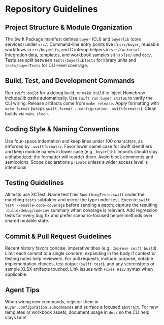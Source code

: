 # Repository Guidelines

## Project Structure & Module Organization
The Swift Package manifest defines `buyer` (CLI) and `buyerlib` (core services) under `src/`. Command-line entry points live in `src/buyer`, reusable workflows in `src/buyerlib`, and C interop helpers in `src/factorial`. Integration data, templates, and workbook samples sit in `xlsx/` and `doc/`. Tests are split between `tests/buyerlibTests` for library units and `tests/buyerTests` for CLI-level coverage.

## Build, Test, and Development Commands
Run `swift build` for a debug build, or `make build` to inject Homebrew include/lib paths automatically. Use `swift run buyer status` to verify the CLI wiring. Release artifacts come from `make release`. Apply formatting with `make format` (wraps `swift-format --configuration .swiftformatrc`). Clean builds via `make clean`.

## Coding Style & Naming Conventions
Use four-space indentation and keep lines under 100 characters, as enforced by `.swiftformatrc`. Favor lower camel case for Swift identifiers and keep module names in lower case (e.g., `buyerlib`). Imports should stay alphabetized; the formatter will reorder them. Avoid block comments and semicolons. Scope declarations `private` unless a wider access level is intentional.

## Testing Guidelines
All tests use XCTest. Name test files `SomethingTests.swift` under the matching `tests` subfolder and mirror the type under test. Execute `swift test --enable-code-coverage` before sending a patch; capture the resulting `.build/debug/codecov` summary when coverage is relevant. Add regression tests for every bug fix and prefer scenario-focused helper methods over shared mutable state.

## Commit & Pull Request Guidelines
Recent history favors concise, imperative titles (e.g., `Improve swift build`). Limit each commit to a single concern, expanding in the body if context or testing notes help reviewers. For pull requests, include: purpose, notable implementation choices, test output (`swift test`), and any screenshots or sample XLSX artifacts touched. Link issues with `Fixes #123` syntax when applicable.

## Agent Tips
When wiring new commands, register them in `Buyer.Configuration.subcommands` and surface a focused `abstract`. For new templates or workbook assets, document usage in `doc/` so the CLI help stays brief.
